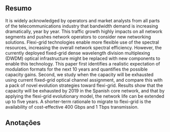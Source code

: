 ## Resumo

It is widely acknowledged by operators and market analysts from all parts of the telecommunications industry that bandwidth demand is increasing dramatically, year by year. This traffic growth highly impacts on all network segments and pushes network operators to consider new networking solutions. Flexi-grid technologies enable more flexible use of the spectral resources, increasing the overall network spectral efficiency. However, the currently deployed fixed-grid dense wavelength division multiplexing (DWDM) optical infrastructure might be replaced with new components to enable this technology. This paper first identifies a realistic expectation of modulation formats for the next 10 years and quantifies the possible capacity gains. Second, we study when the capacity will be exhausted using current fixed-grid optical channel assignment, and compare this with a pack of novel evolution strategies toward flexi-grid. Results show that the capacity will be exhausted by 2019 in the Spanish core network, and that by applying the flexi-grid evolutionary model, the network life can be extended up to five years. A shorter-term rationale to migrate to flexi-grid is the availability of cost-effective 400 Gbps and 1 Tbps transmission.


## Anotações

